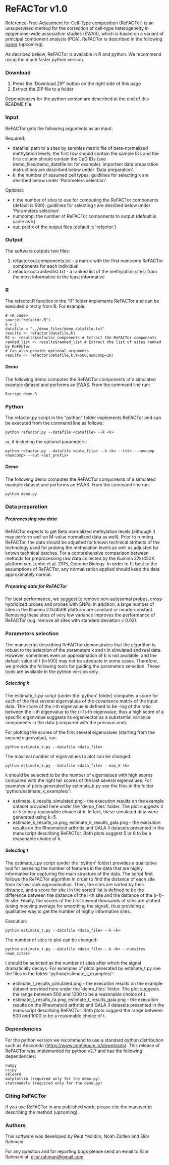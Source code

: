 # ReFACTor v1.0

Reference-Free Adjustment for Cell-Type composition (ReFACTor) is an unsupervised method for the correction of cell-type heterogeneity in epigenome-wide association studies (EWAS), which is based on a variant of principal component analysis (PCA). ReFACTor is described in the following [paper](http://) (upcoming).

As decribed bellow, ReFACTor is available in R and python. We recommend using the much faster python version.

### Download

1. Press the 'Download ZIP' button on the right side of this page
2. Extract the ZIP file to a folder

Dependencies for the python version are described at the end of this README file.

### Input

ReFACTor gets the following arguments as an input:

Required:
  * datafile: path to a sites by samples matrix file of beta-normalized methylation levels; the first row should contain the sample IDs and the first column should contain the CpG IDs (see demo_files/demo_datafile.txt for example). Important data preparation  instructions are described below under 'Data preparation'.
  * k: the number of assumed cell types; guidlines for selecting k are desribed below under 'Parameters selection'.

Optional:
  * t: the number of sites to use for computing the ReFACTor components (default is 500); guidlines for selecting t are desribed below under 'Parameters selection'.
  * numcomp: the number of ReFACTor components to output (default is same as k)
  * out: prefix of the output files (default is 'refactor.')

### Output

The software outputs two files:

1. refactor.out.components.txt - a matrix with the first numcomp ReFACTor components for each individual
2. refactor.out.rankedlist.txt - a ranked list of the methylation sites; from the most informative to the least informative

### R

The refactor.R function in the "R" folder implements ReFACTor and can be executed directly from R. For example:

```
# <R code>
source("refactor.R")
k = 5
datafile = "../demo_files/demo_datafile.txt"
results <- refactor(datafile,k)
RC <- results$refactor_components # Extract the ReFACTor components
ranked_list <- results$ranked_list # Extract the list of sites ranked by ReFACTor
# Can also provide optional arguments
results <- refactor(datafile,k,t=500,numcomp=10)
```

##### Demo
The following demo computes the ReFACTor components of a simulated example dataset and performs an EWAS. From the command line run:

```
Rscript demo.R
```


### Python

The refactor.py script in the "python" folder implements ReFACTor and can be executed from the command line as follows:

```
python refactor.py --datafile <datafile> --k <k>
```
or, if including the optional parameters:
```
python refactor.py --datafile <data_file> --k <k> --t<t> --numcomp <numcomp> --out <out_prefix>
```

##### Demo

The following demo computes the ReFACTor components of a simulated example dataset and performs an EWAS. From the command line run:

```
python demo.py
```

### Data preparation

##### Preprocessing raw data
ReFACTor expects to get Beta normalized methylation levels (although it may perform well on M-value normalized data as well). Prior to running ReFACTor, the data should be adjusted for known technical atrifacts of the technology used for probing the methylation levels as well as adjusted for known technical batches. For a comprehensive comparison between methods for preprocessing raw data collected by the Illumina 27k/450K platform see Lenhe et al. 2015, Genome Biology. In order to fit best to the assumptions of ReFACTor, any normalization applied should keep the data approximately normal.

##### Preparing data for ReFACTor
For best performance, we suggest to remove non-autosomal probes, cross-hybridized probes and probes with SNPs. In addition, a large number of sites in the Illumina 27k/450K platform are constant or nearly-constant. Removing these sites of very low variance improves the performance of ReFACTor (e.g. remove all sites with standard deviation < 0.02).


### Parameters selection

The manuscript describing ReFACTor demonstrates that the algorithm is robust to the selection of the parameters k and t in simulated and real data. However, sometimes even an approximation of k is not available, and the default value of t (t=500) may not be adequate in some cases. Therefore, we provide the following tools for guiding the parameters selection. These tools are available in the python version only.

##### Selecting k

The estimate_k.py script (under the 'python' folder) computes a score for each of the first several eigenvalues of the covariance matrix of the input data. The score of the i-th eigenvalue is defined to be -log of the ratio between the i-th eigenvalue to the (i-1)-th eigenvalue, thus a high score of a specific eigenvalue suggests its eigenvector as a substantial variance components in the data (compared with the previous one).

For plotting the scores of the first several eigenvalues (starting from the second eigenvalue), run:
```
python estimate_k.py --datafile <data_file>
```
The maximal number of eigenvalues to plot can be changed:
```
python estimate_k.py --datafile <data_file> --max_k <k>
```

k should be selected to be the number of eigenvalues with high scores compared with the right tail scores of the last several eigenvalues. For examples of plots generated by estimate_k.py see the files in the folder 'python/estimate_k_examples/':

  * estimate_k_results_simulated.png - the execution results on the example dataset provided here under the 'demo_files' folder. The plot suggests 4 or 5 to be a reasonable choice of k. In fact, these simulated data were generated using k=5.
  * estimate_k_results_ra.png, estimate_k_results_gala.png - the execution results on the Rheumatoid arthritis and GALA II datasets presented in the manuscript describing ReFACTor. Both plots suggest 5 or 6 to be a reasonable choice of k.

##### Selecting t

The estimate_t.py script (under the 'python' folder) provides a qualitative tool for assesing the number of features in the data that are highly informative for capturing the main structure of the data. The script first follows the ReFACTor algorithm in order to find the distance of each site from its low-rank approximation. Then, the sites are sorted by their distance, and a score for site i in the sorted list is defined to be the difference between the distance of the i-th site and the distance of the (i-1)-th site. Finally, the scores of the first several thousands of sites are plotted (using mooving average for smoothing the signal), thus providing a qualitative way to get the number of highly informative sites.

Execution:
```
python estimate_t.py --datafile <data_file> --k <k>
```
The number of sites to plot can be changed:
```
python estimate_t.py --datafile <data_file> --k <k> --numsites <num_sites>
```

t should be selected as the number of sites after which the signal dramatically decays. For examples of plots generated by estimate_t.py see the files in the folder 'python/estimate_t_examples/':

  * estimate_t_results_simulated.png - the execution results on the example dataset provided here under the 'demo_files' folder. The plot suggests the range between 500 and 1000 to be a reasonable choice of t.
  * estimate_t_results_ra.png, estimate_t_results_gala.png - the execution results on the Rheumatoid arthritis and GALA II datasets presented in the manuscript describing ReFACTor. Both plots suggest the range between 500 and 1000 to be a reasonable choice of t.


### Dependencies

For the python version we recommend to use a standard python distribution such as Anaconda (https://www.continuum.io/downloads). This release of ReFACTor was implemented for python v2.7 and has the following dependencies:

    numpy
    scipy
    sklearn
    matplotlib (required only for the demo.py)
    statsmodels (required only for the demo.py)

### Citing ReFACTor

If you use ReFACTor in any published work, please cite the manuscript describing the method (upcoming).

### Authors

This software was developed by Reut Yedidim, Noah Zaitlen and Elior Rahmani.

For any question and for reporting bugs please send an email to Elior Rahmani at: elior.rahmani@gmail.com


